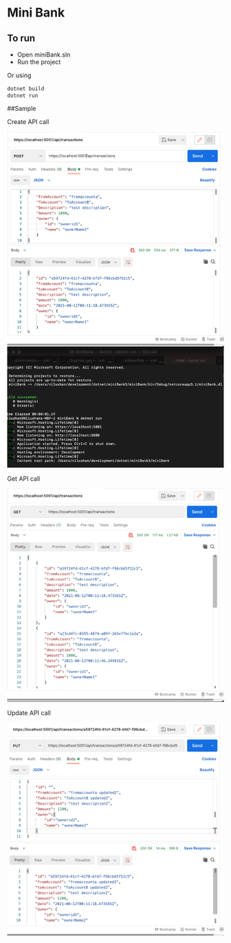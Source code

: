 ﻿# Mini Bank

## To run
- Open miniBank.sln
- Run the project

Or using

```
dotnet build
dotnet run
```



##Sample

Create API call

![Create API](/files/images/minibankApiCreate.png)



Get API call

![Create API](/files/images/minibankApiGet.png)


Update API call

![Create API](/files/images/minibankApiUpdate.png)